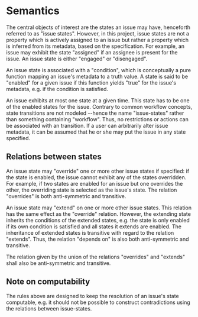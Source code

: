 # Semantics

The central objects of interest are the states an issue may have, henceforth
referred to as "issue states". However, in this project, issue states are not
a property which is actively assigned to an issue but rather a property which is
inferred from its metadata, based on the specification. For example, an issue
may exhibit the state "assigned" if an assignee is present for the issue. An
issue state is either "engaged" or "disengaged".

An issue state is associated with a "condition", which is conceptually a pure
function mapping an issue's metadata to a truth value. A state is said to be
"enabled" for a given issue if this function yields "true" for the issue's
metadata, e.g. if the condition is satisfied.

An issue exhibits at most one state at a given time. This state has to be one of
the enabled states for the issue. Contrary to common workflow concepts, state
transitions are not modeled --hence the name "issue-states" rather than
something containing "workflow". Thus, no restrictions or actions can be
associated with an transition. If a user can arbitrarily alter issue metadata,
it can be assumed that he or she may put the issue in any state specified.


## Relations between states

An issue state may "override" one or more other issue states if specified:
if the state is enabled, the issue cannot exhibit any of the states overridden.
For example, if two states are enabled for an issue but one overrides the other,
the overriding state is selected as the issue's state. The relation "overrides"
is both anti-symmetric and transitive.

An issue state may "extend" on one or more other issue states. This relation
has the same effect as the "override" relation. However, the extending state
inherits the conditions of the extended states, e.g. the state is only enabled
if its own condition is satisfied and all states it extends are enabled. The
inheritance of extended states is transitive with regard to the relation
"extends". Thus, the relation "depends on" is also both anti-symmetric and
transitive.

The relation given by the union of the relations "overrides" and "extends" shall
also be anti-symmetric and transitive.


## Note on computability

The rules above are designed to keep the resolution of an issue's state
computable, e.g. it should not be possible to construct contradictions using the
relations between issue-states.

